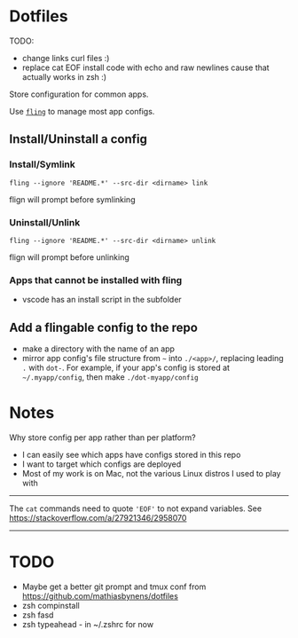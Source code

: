 # Dotfiles

TODO:

- change links curl files :)
- replace cat EOF install code with echo and raw newlines cause that actually works in zsh :)

Store configuration for common apps.

Use [`fling`](https://github.com/bbkane/fling/) to manage most app configs.

## Install/Uninstall a config

### Install/Symlink

```
fling --ignore 'README.*' --src-dir <dirname> link
```

flign will prompt before symlinking

### Uninstall/Unlink

```
fling --ignore 'README.*' --src-dir <dirname> unlink
```

flign will prompt before unlinking

### Apps that cannot be installed with fling

- vscode has an install script in the subfolder

## Add a flingable config to the repo

- make a directory with the name of an app
- mirror app config's file structure from `~` into `./<app>/`, replacing leading `.` with `dot-`. For example, if your app's config is stored at `~/.myapp/config`, then make `./dot-myapp/config`

# Notes

Why store config per app rather than per platform?

- I can easily see which apps have configs stored in this repo
- I want to target which configs are deployed
- Most of my work is on Mac, not the various Linux distros I used to play with

---

The `cat` commands need to quote `'EOF'` to not expand variables. See
https://stackoverflow.com/a/27921346/2958070

---

# TODO

- Maybe get a better git prompt and tmux conf from https://github.com/mathiasbynens/dotfiles
- zsh compinstall
- zsh fasd
- zsh typeahead - in ~/.zshrc for now
